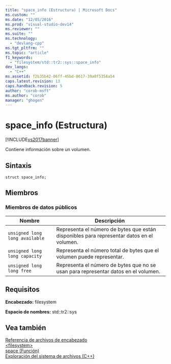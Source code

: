 ```yaml
---
title: "space_info (Estructura) | Microsoft Docs"
ms.custom: ""
ms.date: "12/05/2016"
ms.prod: "visual-studio-dev14"
ms.reviewer: ""
ms.suite: ""
ms.technology: 
  - "devlang-cpp"
ms.tgt_pltfrm: ""
ms.topic: "article"
f1_keywords: 
  - "filesystem/std::tr2::sys::space_info"
dev_langs: 
  - "C++"
ms.assetid: f2b35b42-06ff-45bd-8617-39a0f5358a54
caps.latest.revision: 13
caps.handback.revision: 5
author: "corob-msft"
ms.author: "corob"
manager: "ghogen"
---
```

# space_info (Estructura)
[!INCLUDE[vs2017banner](../assembler/inline/includes/vs2017banner.md)]

Contiene información sobre un volumen.  
  
## Sintaxis  
  
```  
struct space_info;  
```  
  
## Miembros  
  
### Miembros de datos públicos  
  
|Nombre|Descripción|  
|------------|-----------------|  
|`unsigned long long available`|Representa el número de bytes que están disponibles para representar datos en el volumen.|  
|`unsigned long long capacity`|Representa el número total de bytes que el volumen puede representar.|  
|`unsigned long long free`|Representa el número de bytes que no se usan para representar datos en el volumen.|  
  
## Requisitos  
 **Encabezado:** filesystem  
  
 **Espacio de nombres:** std::tr2::sys  
  
## Vea también  
 [Referencia de archivos de encabezado](../standard-library/cpp-standard-library-header-files.md)   
 [\<filesystem\>](../standard-library/filesystem.md)   
 [space \(Función\)](http://msdn.microsoft.com/es-es/7fce0b0e-523b-4598-b218-47245d0204ca)   
 [Exploración del sistema de archivos \(C\+\+\)](../standard-library/file-system-navigation.md)